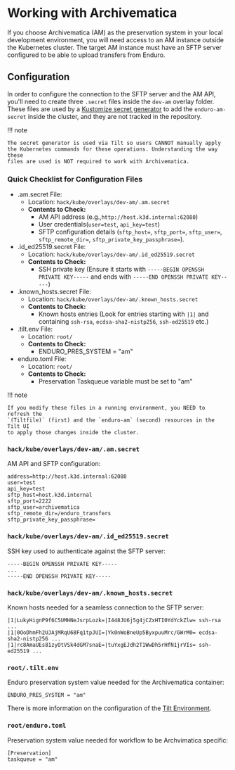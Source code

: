 # Working with Archivematica

If you choose Archivematica (AM) as the preservation system in your local
development environment, you will need access to an AM instance outside the
Kubernetes cluster. The target AM instance must have an SFTP server configured
to be able to upload transfers from Enduro.

## Configuration

In order to configure the connection to the SFTP server and the AM API, you'll
need to create three `.secret` files inside the `dev-am` overlay folder. These
files are used by a [Kustomize secret generator] to add the `enduro-am-secret`
inside the cluster, and they are not tracked in the repository.

!!! note

    The secret generator is used via Tilt so users CANNOT manually apply
    the Kubernetes commands for these operations. Understanding the way these
    files are used is NOT required to work with Archivematica.

### Quick Checklist for Configuration Files

- .am.secret File:
  - Location: `hack/kube/overlays/dev-am/.am.secret`
  - **Contents to Check:**
    - AM API address (e.g.,`http://host.k3d.internal:62080`)
    - User credentials(`user=test`, `api_key=test`)
    - SFTP configuration
    details (`sftp_host=`, `sftp_port=`, `sftp_user=`,
    `sftp_remote_dir=`, `sftp_private_key_passphrase=`).
- .id_ed25519.secret File:
  - Location: `hack/kube/overlays/dev-am/.id_ed25519.secret`
  - **Contents to Check:**
    - SSH private key (Ensure it starts with `-----BEGIN
    OPENSSH PRIVATE KEY-----` and ends with `-----END
    OPENSSH PRIVATE KEY-----`)
- .known_hosts.secret File:
  - Location: `hack/kube/overlays/dev-am/.known_hosts.secret`
  - **Contents to Check:**
    - Known hosts entries (Look for entries starting with
    `|1|` and containing `ssh-rsa`, `ecdsa-sha2-nistp256`,
    `ssh-ed25519` etc.)
- .tilt.env File:
  - Location: `root/`
  - **Contents to Check:**
    - ENDURO_PRES_SYSTEM = "am"
- enduro.toml File:
  - Location: `root/`
  - **Contents to Check:**
    - Preservation Taskqueue variable must be set to "am"

!!! note

    If you modify these files in a running environment, you NEED to refresh the
    `(Tiltfile)` (first) and the `enduro-am` (second) resources in the Tilt UI
    to apply those changes inside the cluster.

### `hack/kube/overlays/dev-am/.am.secret`

AM API and SFTP configuration:

    address=http://host.k3d.internal:62080
    user=test
    api_key=test
    sftp_host=host.k3d.internal
    sftp_port=2222
    sftp_user=archivematica
    sftp_remote_dir=/enduro_transfers
    sftp_private_key_passphrase=

### `hack/kube/overlays/dev-am/.id_ed25519.secret`

SSH key used to authenticate against the SFTP server:

    -----BEGIN OPENSSH PRIVATE KEY-----
    ...
    -----END OPENSSH PRIVATE KEY-----

### `hack/kube/overlays/dev-am/.known_hosts.secret`

Known hosts needed for a seamless connection to the SFTP server:

    |1|LukyHignP9f6C5UMHNeJsrpLozk=|I448JU6j5g4jCZxHTI0YdYckZlw= ssh-rsa ...
    |1|0OoDhmFh2UJAjMRqU68Fq1tpJUI=|Yk0nWoBneUp5ByxpuuMrc/GWrM0= ecdsa-sha2-nistp256 ...
    |1|rc8AmaUEs81zyOtVSk4dGM7snaE=|tuYxgEJdh2T1WwDh5rHfN1jrVIs= ssh-ed25519 ...

### `root/.tilt.env`

Enduro preservation system value needed for the Archivematica container:

    ENDURO_PRES_SYSTEM = "am"

There is more information on the configuration of the [Tilt Environment].

### `root/enduro.toml`

Preservation system value needed for workflow to be Archvimatica specific:

	[Preservation]
	taskqueue = "am"

[kustomize secret generator]: https://kubernetes.io/docs/tasks/configmap-secret/managing-secret-using-kustomize/#create-a-secret
[tilt environment]: (devel.md#-tilt-enviroment-configuration)
